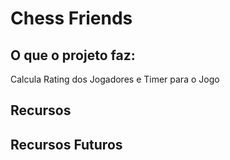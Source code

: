 # Chess Friends


## O que o projeto faz:
Calcula Rating dos Jogadores e Timer para o Jogo

## Recursos
    

## Recursos Futuros
    
